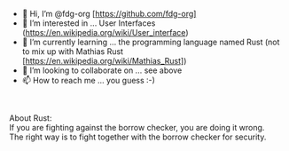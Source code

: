 - 👋 Hi, I’m @fdg-org [https://github.com/fdg-org]
- 👀 I’m interested in ... User Interfaces (https://en.wikipedia.org/wiki/User_interface)
- 🌱 I’m currently learning ... the programming language named Rust (not to mix up with Mathias Rust [https://en.wikipedia.org/wiki/Mathias_Rust])
- 💞️ I’m looking to collaborate on ... see above
- 📫 How to reach me ... you guess :-)

<br>

About Rust:<br>
If you are fighting against the borrow checker, you are doing it wrong.<br>
The right way is to fight together with the borrow checker for security.<br>



<!---
fdg-org/fdg-org is a ✨ special ✨ repository because its `README.md` (this file) appears on your GitHub profile.
You can click the Preview link to take a look at your changes.
--->
